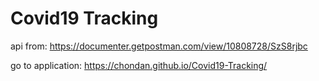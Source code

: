# Covid19 Tracking 

api from: https://documenter.getpostman.com/view/10808728/SzS8rjbc

go to application: https://chondan.github.io/Covid19-Tracking/